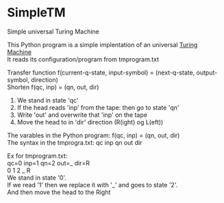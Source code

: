 # SimpleTM
Simple universal Turing Machine

This Python program is a simple implentation of an universal <a href="https://en.wikipedia.org/wiki/Turing_machine">Turing Machine</a><br>
It reads its configuration/program from tmprogram.txt

Transfer function f(current-q-state, input-symbol) = (next-q-state, output-symbol, direction)<br>
Shorten f(qc, inp) = (qn, out, dir)<br>

1. We stand in state 'qc'
2. If the head reads 'inp' from the tape: then go to state 'qn'
3. Write 'out' and overwrite that 'inp' on the tape
4. Move the head to in 'dir' direction (R(ight) og L(eft)) 

The varables in the Python program: f(qc, inp) = (qn, out, dir)<br>
The syntax in the tmprogra.txt: qc inp qn out dir

Ex for tmprogram.txt:<br>
qc=0 inp=1 qn=2 out=_ dir=R<br>
0 1  2 _ R<br>
We stand in state '0'.<br> 
If we read '1' then we replace it with '_' and goes to state '2'. <br>
And then move the head to the Right  <br>
